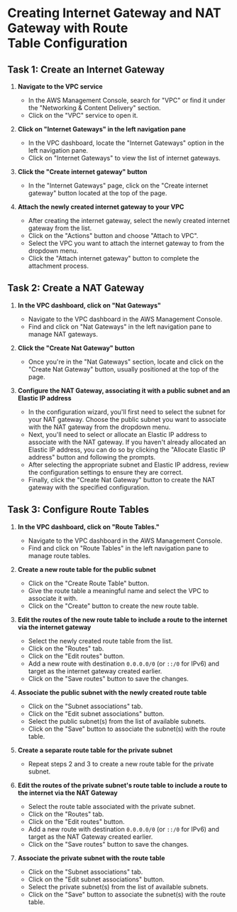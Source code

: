 # Creating Internet Gateway and NAT Gateway with Route Table Configuration

## Task 1: Create an Internet Gateway

1. **Navigate to the VPC service**

   - In the AWS Management Console, search for "VPC" or find it under the "Networking & Content Delivery" section.
   - Click on the "VPC" service to open it.

3. **Click on "Internet Gateways" in the left navigation pane**

   - In the VPC dashboard, locate the "Internet Gateways" option in the left navigation pane.
   - Click on "Internet Gateways" to view the list of internet gateways.

4. **Click the "Create internet gateway" button**

   - In the "Internet Gateways" page, click on the "Create internet gateway" button located at the top of the page.

5. **Attach the newly created internet gateway to your VPC**

   - After creating the internet gateway, select the newly created internet gateway from the list.
   - Click on the "Actions" button and choose "Attach to VPC".
   - Select the VPC you want to attach the internet gateway to from the dropdown menu.
   - Click the "Attach internet gateway" button to complete the attachment process.

## Task 2: Create a NAT Gateway

1. **In the VPC dashboard, click on "Nat Gateways"**

   - Navigate to the VPC dashboard in the AWS Management Console.
   - Find and click on "Nat Gateways" in the left navigation pane to manage NAT gateways.

2. **Click the "Create Nat Gateway" button**

   - Once you're in the "Nat Gateways" section, locate and click on the "Create Nat Gateway" button, usually positioned at the top of the page.

3. **Configure the NAT Gateway, associating it with a public subnet and an Elastic IP address**

   - In the configuration wizard, you'll first need to select the subnet for your NAT gateway. Choose the public subnet you want to associate with the NAT gateway from the dropdown menu.
   - Next, you'll need to select or allocate an Elastic IP address to associate with the NAT gateway. If you haven't already allocated an Elastic IP address, you can do so by clicking the "Allocate Elastic IP address" button and following the prompts.
   - After selecting the appropriate subnet and Elastic IP address, review the configuration settings to ensure they are correct.
   - Finally, click the "Create Nat Gateway" button to create the NAT gateway with the specified configuration.

## Task 3: Configure Route Tables

1. **In the VPC dashboard, click on "Route Tables."**

   - Navigate to the VPC dashboard in the AWS Management Console.
   - Find and click on "Route Tables" in the left navigation pane to manage route tables.

2. **Create a new route table for the public subnet**

   - Click on the "Create Route Table" button.
   - Give the route table a meaningful name and select the VPC to associate it with.
   - Click on the "Create" button to create the new route table.

3. **Edit the routes of the new route table to include a route to the internet via the internet gateway**

   - Select the newly created route table from the list.
   - Click on the "Routes" tab.
   - Click on the "Edit routes" button.
   - Add a new route with destination `0.0.0.0/0` (or `::/0` for IPv6) and target as the internet gateway created earlier.
   - Click on the "Save routes" button to save the changes.

4. **Associate the public subnet with the newly created route table**

   - Click on the "Subnet associations" tab.
   - Click on the "Edit subnet associations" button.
   - Select the public subnet(s) from the list of available subnets.
   - Click on the "Save" button to associate the subnet(s) with the route table.

5. **Create a separate route table for the private subnet**

   - Repeat steps 2 and 3 to create a new route table for the private subnet.

6. **Edit the routes of the private subnet's route table to include a route to the internet via the NAT Gateway**

   - Select the route table associated with the private subnet.
   - Click on the "Routes" tab.
   - Click on the "Edit routes" button.
   - Add a new route with destination `0.0.0.0/0` (or `::/0` for IPv6) and target as the NAT Gateway created earlier.
   - Click on the "Save routes" button to save the changes.

7. **Associate the private subnet with the route table**

   - Click on the "Subnet associations" tab.
   - Click on the "Edit subnet associations" button.
   - Select the private subnet(s) from the list of available subnets.
   - Click on the "Save" button to associate the subnet(s) with the route table.
